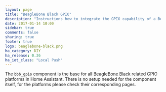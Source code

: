 ```yaml
---
layout: page
title: "BeagleBone Black GPIO"
description: "Instructions how to integrate the GPIO capability of a BeagleBone Black into Home Assistant."
date: 2017-01-14 10:00
sidebar: true
comments: false
sharing: true
footer: true
logo: beaglebone-black.png
ha_category: DIY
ha_release: 0.36
ha_iot_class: "Local Push"
---
```


The `bbb_gpio` component is the base for all [BeagleBone Black](https://beagleboard.org/black) related GPIO platforms in Home Assistant. There is no setup needed for the component itself, for the platforms please check their corresponding pages.

